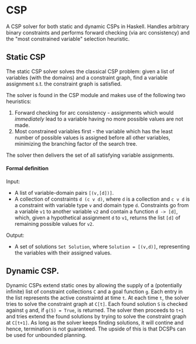 CSP
===

A CSP solver for both static and dynamic CSPs in Haskell. Handles arbitrary binary constraints and performs forward checking (via arc consistency) and the "most constrained variable" selection heuristic. 

Static CSP
----------

The static CSP solver solves the classical CSP problem: given a list of variables (with the domains) and a constraint graph, find a variable assignment s.t. the constraint graph is satisfied.

The solver is found in the CSP module and makes use of the following two heuristics:
1. Forward checking for arc consistency - assignments which would *immediately* lead to a variable having no more possible values are not made.
2. Most constrained variables first - the variable which has the least number of possible values is assigned before all other variables, minimizing the branching factor of the search tree.

The solver then delivers the set of all satisfying variable assignments.

#### Formal definition

Input:
* A list of variable-domain pairs `[(v,[d])]`.
* A collection of constraints `d (c v d)`, where `d` is a collection and `c v d` is a constraint with variable type `v` and domain type `d`. Constraints go from a variable `v1` to another variable `v2` and contain a function `d -> [d]`, which, given a hypothetical assignment `d` to `v1`, returns the list `[d]` of remaining possible values for `v2`.

Output:
* A set of solutions `Set Solution`, where `Solution = [(v,d)]`, representing the variables with their assigned values.

Dynamic CSP.
----------

Dynamic CSPs extend static ones by allowing the supply of a (potentially infinite) list of constraint collections `C` and a goal function `g`. Each entry in the list represents the active constraintd at time `t`. At each time `t`, the solver tries to solve the constraint graph at `C[t]`. Each found solution `S` is checked against `g` and, if `g(S) = True`, is returned. The solver then proceeds to `t+1` and tries extend the found solutions by trying to solve the constraint graph at `C[t+1]`. As long as the solver keeps finding solutions, it will contine and hence, termination is not guaranteed. The upside of this is that DCSPs can be used for unbounded planning.

